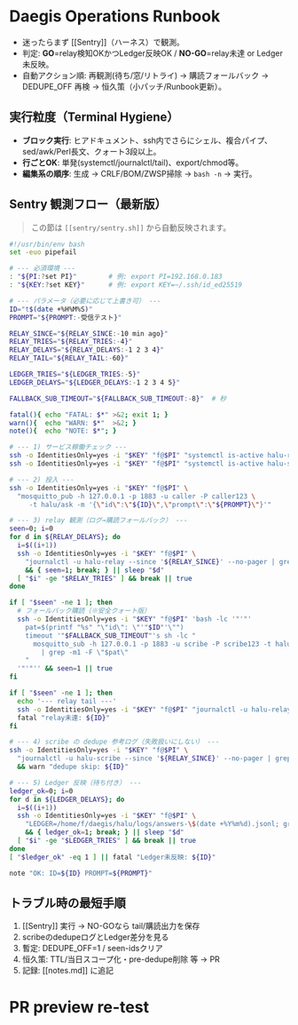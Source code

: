 # Daegis Operations Runbook

- 迷ったらまず [[Sentry]]（ハーネス）で観測。
- 判定: **GO**=relay検知OKかつLedger反映OK / **NO-GO**=relay未達 or Ledger未反映。
- 自動アクション順: 再観測(待ち/窓/リトライ) → 購読フォールバック → DEDUPE_OFF 再検 → 恒久策（小パッチ/Runbook更新）。

## 実行粒度（Terminal Hygiene）
- **ブロック実行**: ヒアドキュメント、ssh内でさらにシェル、複合パイプ、sed/awk/Perl長文、クォート3段以上。
- **行ごとOK**: 単発(systemctl/journalctl/tail)、export/chmod等。
- **編集系の順序**: 生成 → CRLF/BOM/ZWSP掃除 → `bash -n` → 実行。

## Sentry 観測フロー（最新版）
> この節は `[[sentry/sentry.sh]]` から自動反映されます。

<!-- BEGIN:SENTRY -->
```bash
#!/usr/bin/env bash
set -euo pipefail

# --- 必須環境 ---
: "${PI:?set PI}"        # 例: export PI=192.168.0.183
: "${KEY:?set KEY}"      # 例: export KEY=~/.ssh/id_ed25519

# --- パラメータ（必要に応じて上書き可） ---
ID="t$(date +%H%M%S)"
PROMPT="${PROMPT:-受信テスト}"

RELAY_SINCE="${RELAY_SINCE:-10 min ago}"
RELAY_TRIES="${RELAY_TRIES:-4}"
RELAY_DELAYS="${RELAY_DELAYS:-1 2 3 4}"
RELAY_TAIL="${RELAY_TAIL:-60}"

LEDGER_TRIES="${LEDGER_TRIES:-5}"
LEDGER_DELAYS="${LEDGER_DELAYS:-1 2 3 4 5}"

FALLBACK_SUB_TIMEOUT="${FALLBACK_SUB_TIMEOUT:-8}"  # 秒

fatal(){ echo "FATAL: $*" >&2; exit 1; }
warn(){  echo "WARN: $*"  >&2; }
note(){  echo "NOTE: $*"; }

# --- 1) サービス稼働チェック ---
ssh -o IdentitiesOnly=yes -i "$KEY" "f@$PI" "systemctl is-active halu-relay"  >/dev/null || fatal "relay down"
ssh -o IdentitiesOnly=yes -i "$KEY" "f@$PI" "systemctl is-active halu-scribe" >/dev/null || fatal "scribe down"

# --- 2) 投入 ---
ssh -o IdentitiesOnly=yes -i "$KEY" "f@$PI" \
  "mosquitto_pub -h 127.0.0.1 -p 1883 -u caller -P caller123 \
     -t halu/ask -m '{\"id\":\"${ID}\",\"prompt\":\"${PROMPT}\"}'"

# --- 3) relay 観測（ログ→購読フォールバック） ---
seen=0; i=0
for d in ${RELAY_DELAYS}; do
  i=$((i+1))
  ssh -o IdentitiesOnly=yes -i "$KEY" "f@$PI" \
    "journalctl -u halu-relay --since '${RELAY_SINCE}' --no-pager | grep -F 'published id=${ID} -> halu/answer' -q" \
    && { seen=1; break; } || sleep "$d"
  [ "$i" -ge "$RELAY_TRIES" ] && break || true
done

if [ "$seen" -ne 1 ]; then
  # フォールバック購読（※安全クォート版）
  ssh -o IdentitiesOnly=yes -i "$KEY" "f@$PI" 'bash -lc '"'"'
    pat=$(printf "%s" "\"id\": \"'"$ID"'\"")
    timeout '"$FALLBACK_SUB_TIMEOUT"'s sh -lc "
      mosquitto_sub -h 127.0.0.1 -p 1883 -u scribe -P scribe123 -t halu/answer -v \
        | grep -m1 -F \"$pat\"
    "
  '"'"'' && seen=1 || true
fi

if [ "$seen" -ne 1 ]; then
  echo '--- relay tail ---'
  ssh -o IdentitiesOnly=yes -i "$KEY" "f@$PI" "journalctl -u halu-relay -n ${RELAY_TAIL} --no-pager" || true
  fatal "relay未達: ${ID}"
fi

# --- 4) scribe の dedupe 参考ログ（失敗扱いにしない） ---
ssh -o IdentitiesOnly=yes -i "$KEY" "f@$PI" \
  "journalctl -u halu-scribe --since '${RELAY_SINCE}' --no-pager | grep -F 'skip duplicate id=${ID}' -q" \
  && warn "dedupe skip: ${ID}"

# --- 5) Ledger 反映（待ち付き） ---
ledger_ok=0; i=0
for d in ${LEDGER_DELAYS}; do
  i=$((i+1))
  ssh -o IdentitiesOnly=yes -i "$KEY" "f@$PI" \
    "LEDGER=/home/f/daegis/halu/logs/answers-\$(date +%Y%m%d).jsonl; grep -F '\"id\": \"${ID}\"' \"\$LEDGER\" -q" \
    && { ledger_ok=1; break; } || sleep "$d"
  [ "$i" -ge "$LEDGER_TRIES" ] && break || true
done
[ "$ledger_ok" -eq 1 ] || fatal "Ledger未反映: ${ID}"

note "OK: ID=${ID} PROMPT=${PROMPT}"
```
<!-- END:SENTRY -->

## トラブル時の最短手順
1. [[Sentry]] 実行 → NO-GOなら tail/購読出力を保存
2. scribeのdedupeログとLedger差分を見る
3. 暫定: DEDUPE_OFF=1 / seen-idsクリア
4. 恒久策: TTL/当日スコープ化・pre-dedupe削除 等 → PR
5. 記録: [[notes.md]] に追記

# PR preview re-test
